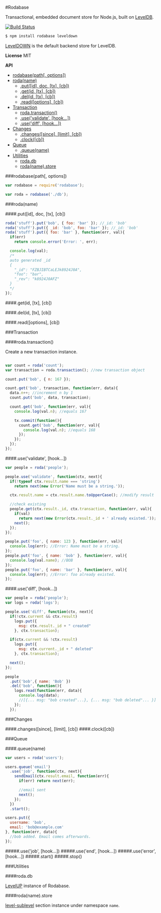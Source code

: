 #Rodabase

Transactional, embedded document store for Node.js, built on [LevelDB](https://github.com/rvagg/node-levelup).

[![Build Status](https://travis-ci.org/cshum/rodabase.svg?branch=master)](https://travis-ci.org/cshum/rodabase)

```bash
$ npm install rodabase leveldown
```
[LevelDOWN](https://github.com/rvagg/node-leveldown) is the default backend store for LevelDB. 

**License** MIT

<!-- START doctoc generated TOC please keep comment here to allow auto update -->
<!-- DON'T EDIT THIS SECTION, INSTEAD RE-RUN doctoc TO UPDATE -->
**API**

- [rodabase(path[, options])](#rodabasepath-options)
- [roda(name)](#rodaname)
  - [.put([id], doc, [tx], [cb])](#putid-doc-tx-cb)
  - [.get(id, [tx], [cb])](#getid-tx-cb)
  - [.del(id, [tx], [cb])](#delid-tx-cb)
  - [.read([options], [cb])](#readoptions-cb)
- [Transaction](#transaction)
  - [roda.transaction()](#rodatransaction)
  - [.use('validate', [hook...])](#usevalidate-hook)
  - [.use('diff', [hook...])](#usediff-hook)
- [Changes](#changes)
  - [.changes([since], [limit], [cb])](#changessince-limit-cb)
  - [.clock([cb])](#clockcb)
- [Queue](#queue)
  - [.queue(name)](#queuename)
- [Utilities](#utilities)
  - [roda.db](#rodadb)
  - [roda(name).store](#rodanamestore)

<!-- END doctoc generated TOC please keep comment here to allow auto update -->

###rodabase(path[, options])

```js
var rodabase = require('rodabase');

var roda = rodabase('./db');
```

###roda(name)

####.put([id], doc, [tx], [cb])

```js
roda('stuff').put('bob', { foo: 'bar' }); //_id: 'bob'
roda('stuff').put({ _id: 'bob', foo: 'bar' }); //_id: 'bob'
roda('stuff').put({ foo: 'bar' }, function(err, val){
  if(err) 
    return console.error('Error: ', err);

  console.log(val);
  /*
  auto generated _id
  { 
    "_id": "FZBJIBTCaLEJk8924J0A", 
    "foo": "bar", 
    "_rev": "k8924J0AFZ" 
  }
  */
}); 

```

####.get(id, [tx], [cb])

####.del(id, [tx], [cb])

####.read([options], [cb])

###Transaction

####roda.transaction()

Create a new transaction instance.

```js

var count = roda('count');
var transaction = roda.transaction(); //new transaction object

count.put('bob', { n: 167 });

count.get('bob', transaction, function(err, data){
  data.n++; //increment n by 1
  count.put('bob', data, transaction);

  count.get('bob', function(err, val){
    console.log(val.n); //equals 167

    tx.commit(function(){
      count.get('bob', function(err, val){
        console.log(val.n); //equals 168
      });
    });
  });
});
```

####.use('validate', [hook...])
```js
var people = roda('people');

people.use('validate', function(ctx, next){
  if(!typeof ctx.result.name === 'string')
    return next(new Error('Name must be a string.'));

  ctx.result.name = ctx.result.name.toUpperCase(); //modify result

  //check existing
  people.get(ctx.result._id, ctx.transaction, function(err, val){
    if(val)
      return next(new Error(ctx.result._id + ' already existed.'));
    next();
  });
});

people.put('foo', { name: 123 }, function(err, val){
  console.log(err); //Error: Name must be a string.
});
people.put('foo', { name: 'bob' }, function(err, val){
  console.log(val.name); //BOB
});
people.put('foo', { name: 'bar' }, function(err, val){
  console.log(err); //Error: foo already existed.
});
```

####.use('diff', [hook...])
```js
var people = roda('people');
var logs = roda('logs');

people.use('diff', function(ctx, next){
  if(!ctx.current && ctx.result)
    logs.put({
      msg: ctx.result._id + " created"
    }, ctx.transaction);

  if(ctx.current && !ctx.result)
    logs.put({
      msg: ctx.current._id + " deleted"
    }, ctx.transaction);

  next();
});

people
  .put('bob',{ name: 'Bob' })
  .del('bob', function(){
    logs.read(function(err, data){
      console.log(data); 
      //[{... msg: "bob created"...}, {... msg: "bob deleted"... }]
    });
  });
```

###Changes

####.changes([since], [limit], [cb])
####.clock([cb])

###Queue

####.queue(name)

```js
var users = roda('users');

users.queue('email')
  .use('job', function(ctx, next){
    sendEmail(ctx.result.email, function(err){
      if(err) return next(err);

      //email sent
      next();
    });
  })
  .start();

users.put({
  username: 'bob',
  email: 'bob@example.com'
}, function(err, data){
  //bob added. Email comes afterwards.
});

```
#####.use('job', [hook...])
#####.use('end', [hook...])
#####.use('error', [hook...])
#####.start()
#####.stop()

###Utilities

####roda.db

[LevelUP](https://github.com/rvagg/node-levelup) instance of Rodabase.

####roda(name).store

[level-sublevel](https://github.com/dominictarr/level-sublevel) section instance under namespace `name`.


